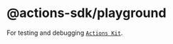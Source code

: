 # @actions-sdk/playground

For testing and debugging [`Actions Kit`](https://actions-kit.pages.dev).
